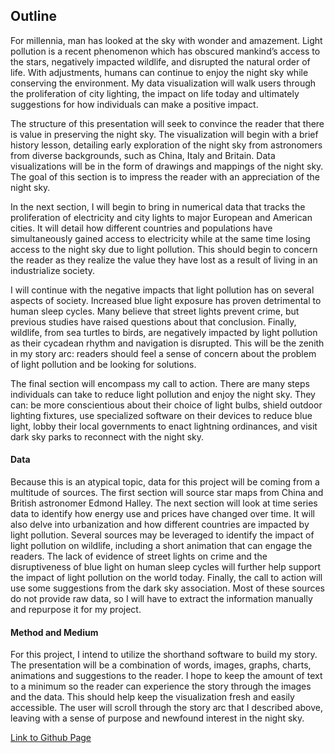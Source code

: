 ## Outline

For millennia, man has looked at the sky with wonder and amazement.  Light pollution is a recent phenomenon which has obscured mankind’s access to the stars, negatively impacted wildlife, and disrupted the natural order of life.  With adjustments, humans can continue to enjoy the night sky while conserving the environment.  My data visualization will walk users through the proliferation of city lighting, the impact on life today and ultimately suggestions for how individuals can make a positive impact.


The structure of this presentation will seek to convince the reader that there is value in preserving the night sky.  The visualization will begin with a brief history lesson, detailing early exploration of the night sky from astronomers from diverse backgrounds, such as China, Italy and Britain.  Data visualizations will be in the form of drawings and mappings of the night sky.  The goal of this section is to impress the reader with an appreciation of the night sky.

In the next section, I will begin to bring in numerical data that tracks the proliferation of electricity and city lights to major European and American cities.  It will detail how different countries and populations have simultaneously gained access to electricity while at the same time losing access to the night sky due to light pollution.  This should begin to concern the reader as they realize the value they have lost as a result of living in an industrialize society.

I will continue with the negative impacts that light pollution has on several aspects of society.  Increased blue light exposure has proven detrimental to human sleep cycles.  Many believe that street lights prevent crime, but previous studies have raised questions about that conclusion.  Finally, wildlife, from sea turtles to birds, are negatively impacted by light pollution as their cycadean rhythm and navigation is disrupted.  This will be the zenith in my story arc: readers should feel a sense of concern about the problem of light pollution and be looking for solutions.

The final section will encompass my call to action.  There are many steps individuals can take to reduce light pollution and enjoy the night sky.  They can: be more conscientious about their choice of light bulbs, shield outdoor lighting fixtures, use specialized software on their devices to reduce blue light, lobby their local governments to enact lightning ordinances, and visit dark sky parks to reconnect with the night sky.

#### Data

Because this is an atypical topic, data for this project will be coming from a multitude of sources.  The first section will source star maps from China and British astronomer Edmond Halley.  The next section will look at time series data to identify how energy use and prices have changed over time.  It will also delve into urbanization and how different countries are impacted by light pollution.  Several sources may be leveraged to identify the impact of light pollution on wildlife, including a short animation that can engage the readers.  The lack of evidence of street lights on crime and the disruptiveness of blue light on human sleep cycles will further help support the impact of light pollution on the world today.  Finally, the call to action will use some suggestions from the dark sky association.  Most of these sources do not provide raw data, so I will have to extract the information manually and repurpose it for my project.

#### Method and Medium

For this project, I intend to utilize the shorthand software to build my story.  The presentation will be a combination of words, images, graphs, charts, animations and suggestions to the reader.  I hope to keep the amount of text to a minimum so the reader can experience the story through the images and the data.  This should help keep the visualization fresh and easily accessible.  The user will scroll through the story arc that I described above, leaving with a sense of purpose and newfound interest in the night sky.  

[Link to Github Page](https://oldyeller89.github.io/DataVizPortfolio/) 
